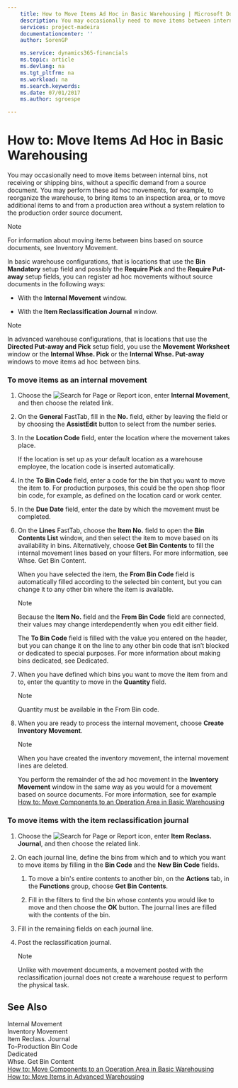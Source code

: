 ```yaml
---
    title: How to Move Items Ad Hoc in Basic Warehousing | Microsoft Docs
    description: You may occasionally need to move items between internal bins, not receiving or shipping bins, without a specific demand from a source document. You may perform these ad hoc movements, for example, to reorganize the warehouse, to bring items to an inspection area, or to move additional items to and from a production area without a system relation to the production order source document.
    services: project-madeira
    documentationcenter: ''
    author: SorenGP

    ms.service: dynamics365-financials
    ms.topic: article
    ms.devlang: na
    ms.tgt_pltfrm: na
    ms.workload: na
    ms.search.keywords:
    ms.date: 07/01/2017
    ms.author: sgroespe

---
```

# How to: Move Items Ad Hoc in Basic Warehousing
You may occasionally need to move items between internal bins, not receiving or shipping bins, without a specific demand from a source document. You may perform these ad hoc movements, for example, to reorganize the warehouse, to bring items to an inspection area, or to move additional items to and from a production area without a system relation to the production order source document.  
  
> [!NOTE]  
>  For information about moving items between bins based on source documents, see Inventory Movement.  
  
 In basic warehouse configurations, that is locations that use the **Bin Mandatory** setup field and possibly the **Require Pick** and the **Require Put-away** setup fields, you can register ad hoc movements without source documents in the following ways:  
  
-   With the **Internal Movement** window.  
  
-   With the **Item Reclassification Journal** window.  
  
> [!NOTE]  
>  In advanced warehouse configurations, that is locations that use the **Directed Put-away and Pick** setup field, you use the **Movement Worksheet** window or the **Internal Whse. Pick** or the **Internal Whse. Put-away** windows to move items ad hoc between bins.  
  
### To move items as an internal movement  
  
1.  Choose the ![Search for Page or Report](media/ui-search/search_small.png "Search for Page or Report icon") icon, enter **Internal Movement**, and then choose the related link.  
  
2.  On the **General** FastTab, fill in the **No.** field, either by leaving the field or by choosing the **AssistEdit** button to select from the number series.  
  
3.  In the **Location Code** field, enter the location where the movement takes place.  
  
     If the location is set up as your default location as a warehouse employee, the location code is inserted automatically.  
  
4.  In the **To Bin Code** field, enter a code for the bin that you want to move the item to. For production purposes, this could be the open shop floor bin code, for example, as defined on the location card or work center.  
  
5.  In the **Due Date** field, enter the date by which the movement must be completed.  
  
6.  On the **Lines** FastTab, choose the **Item No.** field to open the **Bin Contents List** window, and then select the item to move based on its availability in bins. Alternatively, choose **Get Bin Contents** to fill the internal movement lines based on your filters. For more information, see Whse. Get Bin Content.  
  
     When you have selected the item, the **From Bin Code** field is automatically filled according to the selected bin content, but you can change it to any other bin where the item is available.  
  
    > [!NOTE]  
    >  Because the **Item No.** field and the **From Bin Code** field are connected, their values may change interdependently when you edit either field.  
  
     The **To Bin Code** field is filled with the value you entered on the header, but you can change it on the line to any other bin code that isn’t blocked or dedicated to special purposes. For more information about making bins dedicated, see Dedicated.  
  
7.  When you have defined which bins you want to move the item from and to, enter the quantity to move in the **Quantity** field.  
  
    > [!NOTE]  
    >  Quantity must be available in the From Bin code.  
  
8.  When you are ready to process the internal movement, choose **Create Inventory Movement**.  
  
    > [!NOTE]  
    >  When you have created the inventory movement, the internal movement lines are deleted.  
  
     You perform the remainder of the ad hoc movement in the **Inventory Movement** window in the same way as you would for a movement based on source documents. For more information, see for example [How to: Move Components to an Operation Area in Basic Warehousing](../how-to-move-components-to-an-operation-area-in-basic-warehousing.md)  
  
### To move items with the item reclassification journal  
  
1.  Choose the ![Search for Page or Report](media/ui-search/search_small.png "Search for Page or Report icon") icon, enter **Item Reclass. Journal**, and then choose the related link.  
  
2.  On each journal line, define the bins from which and to which you want to move items by filling in the **Bin Code** and the **New Bin Code** fields.  
  
    1.  To move a bin's entire contents to another bin, on the **Actions** tab, in the **Functions** group, choose **Get Bin Contents**.  
  
    2.  Fill in the filters to find the bin whose contents you would like to move and then choose the **OK** button. The journal lines are filled with the contents of the bin.  
  
3.  Fill in the remaining fields on each journal line.  
  
4.  Post the reclassification journal.  
  
    > [!NOTE]  
    >  Unlike with movement documents, a movement posted with the reclassification journal does not create a warehouse request to perform the physical task.  
  
## See Also  
 Internal Movement   
 Inventory Movement   
 Item Reclass. Journal   
 To-Production Bin Code   
 Dedicated   
 Whse. Get Bin Content   
 [How to: Move Components to an Operation Area in Basic Warehousing](../how-to-move-components-to-an-operation-area-in-basic-warehousing.md)   
 [How to: Move Items in Advanced Warehousing](../how-to-move-items-in-advanced-warehousing.md)